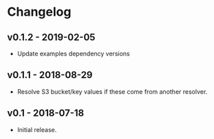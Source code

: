 # Changelog

## v0.1.2 - 2019-02-05

* Update examples dependency versions

## v0.1.1 - 2018-08-29

* Resolve S3 bucket/key values if these come from another resolver.

## v0.1 - 2018-07-18

* Initial release.
